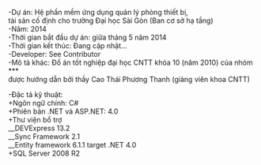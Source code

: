 -Dự án: Hệ phần mềm ứng dụng quản lý phòng thiết bị, <br>
tài sản cố định cho trường Đại học Sài Gòn (Ban cơ sở hạ tầng) <br>
-Năm: 2014<br>
-Thời gian bắt đầu dự án: giữa tháng 5 năm 2014<br>
-Thời gian kết thúc: Đang cập nhật...<br>
-Developer: See Contributor<br>
-Mô tả khác: Đồ án tốt nghiệp đại học CNTT khóa 10 (năm 2010) của nhóm ***<br>
được hướng dẫn bởi thầy Cao Thái Phương Thanh (giảng viên khoa CNTT)<br>

-Đặc tả kỹ thuật:<br>
+Ngôn ngữ chính: C#<br>
+Phiên bản .NET và ASP.NET: 4.0<br>
+Thư viện bổ trợ<br>
__DEVExpress 13.2<br>
__Sync Framework 2.1<br>
__Entity framework 6.1.1 target .NET 4.0<br>
+SQL Server 2008 R2<br>
